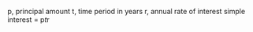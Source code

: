  p, principal amount
   t, time period in years
   r, annual rate of interest
    simple interest = p*t*r
